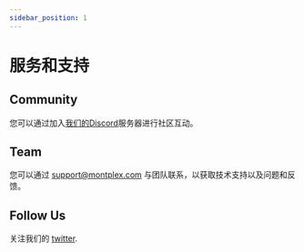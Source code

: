 ```yaml
---
sidebar_position: 1
---
```


# 服务和支持


## Community

您可以通过加入[我们的Discord](https://discord.gg/Y5HpjaEMre)服务器进行社区互动。

## Team

您可以通过 [support@montplex.com](mailto:support@montplex.com) 与团队联系，以获取技术支持以及问题和反馈。


## Follow Us

关注我们的 [twitter](https://twitter.com/MontplexDB). 



